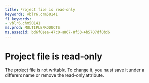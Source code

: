 ```yaml
---
title: Project file is read-only
keywords: vblr6.chm50141
f1_keywords:
- vblr6.chm50141
ms.prod: MULTIPLEPRODUCTS
ms.assetid: bd6f01ea-47c0-a867-8f53-6b5707df0bd6
---
```



# Project file is read-only

The [project](vbe-glossary.md) file is not writable. To change it, you must save it under a different name or remove the read-only attribute.


